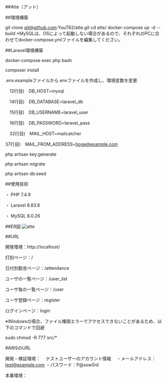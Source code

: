 ##Atte（アット）

##環境構築

git clone git@github.com:YuuT62/atte.git
cd atte/
docker-compose up -d --build
*MySQLは、OSによって起動しない場合があるので、それぞれのPCに合わせてdocker-compose.ymlファイルを編集してください。

##Laravel環境構築

docker-compose exec php bash

composer install

.env.exampleファイルから.envファイルを作成し、環境変数を変更

　12行目)　DB_HOST=mysql

　14行目)　DB_DATABASE=laravel_db

　15行目)　DB_USERNAME=laravel_user

　16行目)　DB_PASSWORD=laravel_pass

　32行目)　MAIL_HOST=mailcatcher

  37行目)　MAIL_FROM_ADDRESS=hoge@example.com

php artisan key:generate

php artisan migrate

php artisan db:seed

##使用技術

・ PHP 7.4.9

・ Laravel 8.83.8

・ MySQL 8.0.26

##ER図
![atte](https://github.com/YuuT62/atte/assets/57668081/da2c3b88-5ef6-402a-b558-fa238789db1b)

##URL

開発環境：http://localhost/

打刻ページ：/

日付別勤怠ページ：/attendance

ユーザの一覧ページ：/user_list

ユーザ毎の一覧ページ：/user

ユーザ登録ページ：register

ログインページ：login

※Windowsの場合、ファイル権限エラーでアクセスできないことがあるため、以下のコマンドで回避

sudo chmod -R 777 src/*

#AWSのURL

開発・検証環境：
　テストユーザーのアカウント情報
 　・メールアドレス：test@example.com
   ・パスワード：P@ssw0rd

本番環境：


